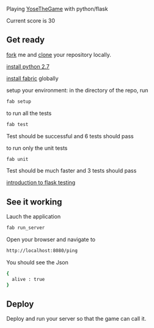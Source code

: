 Playing [YoseTheGame](http://yosethegame.com) with python/flask

Current score is 30

## Get ready

[fork](https://help.github.com/articles/fork-a-repo) me and [clone](https://help.github.com/articles/fork-a-repo#step-2-clone-your-fork) your repository locally.

[install python 2.7](http://www.python.org/download/)

[install fabric](http://docs.fabfile.org/en/1.8/) globally

setup your environment: in the directory of the repo, run

```sh
fab setup
```

to run all the tests

```sh
fab test
```

Test should be successful and 6 tests should pass

to run only the unit tests

```sh
fab unit
```

Test should be much faster and 3 tests should pass

[introduction to flask testing](http://flask.pocoo.org/docs/testing/)

## See it working

Lauch the application

```sh
fab run_server
```

Open your browser and navigate to

```sh
http://localhost:8080/ping
```

You should see the Json

```sh
{
  alive : true
}
```

## Deploy

Deploy and run your server so that the game can call it.
